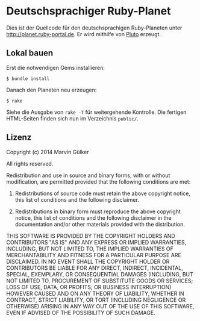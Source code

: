Deutschsprachiger Ruby-Planet
=============================

Dies ist der Quellcode für den deutschsprachigen Ruby-Planeten unter
http://planet.ruby-portal.de. Er wird mithilfe von
[Pluto](https://github.com/feedreader/pluto) erzeugt.

Lokal bauen
-----------

Erst die notwendigen Gems installieren:

~~~~~~~~~~~~~~~
$ bundle install
~~~~~~~~~~~~~~~

Danach den Planeten neu erzeugen:

~~~~~~~~~~~~~~
$ rake
~~~~~~~~~~~~~~

Siehe die Ausgabe von `rake -T` für weitergehende Kontrolle. Die
fertigen HTML-Seiten finden sich nun im Verzeichnis `public/`.

Lizenz
------

Copyright (c) 2014 Marvin Gülker

All rights reserved.

Redistribution and use in source and binary forms, with or without
modification, are permitted provided that the following conditions are
met:

1. Redistributions of source code must retain the above copyright
notice, this list of conditions and the following disclaimer.

2. Redistributions in binary form must reproduce the above copyright
notice, this list of conditions and the following disclaimer in the
documentation and/or other materials provided with the distribution.

THIS SOFTWARE IS PROVIDED BY THE COPYRIGHT HOLDERS AND CONTRIBUTORS
"AS IS" AND ANY EXPRESS OR IMPLIED WARRANTIES, INCLUDING, BUT NOT
LIMITED TO, THE IMPLIED WARRANTIES OF MERCHANTABILITY AND FITNESS FOR
A PARTICULAR PURPOSE ARE DISCLAIMED. IN NO EVENT SHALL THE COPYRIGHT
HOLDER OR CONTRIBUTORS BE LIABLE FOR ANY DIRECT, INDIRECT, INCIDENTAL,
SPECIAL, EXEMPLARY, OR CONSEQUENTIAL DAMAGES (INCLUDING, BUT NOT
LIMITED TO, PROCUREMENT OF SUBSTITUTE GOODS OR SERVICES; LOSS OF USE,
DATA, OR PROFITS; OR BUSINESS INTERRUPTION) HOWEVER CAUSED AND ON ANY
THEORY OF LIABILITY, WHETHER IN CONTRACT, STRICT LIABILITY, OR TORT
(INCLUDING NEGLIGENCE OR OTHERWISE) ARISING IN ANY WAY OUT OF THE USE
OF THIS SOFTWARE, EVEN IF ADVISED OF THE POSSIBILITY OF SUCH DAMAGE.
